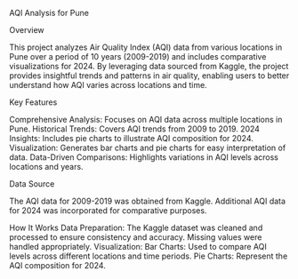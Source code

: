 AQI Analysis for Pune

Overview

This project analyzes Air Quality Index (AQI) data from various locations in Pune over a period of 10 years (2009-2019) and includes comparative visualizations for 2024. By leveraging data sourced from Kaggle, the project provides insightful trends and patterns in air quality, enabling users to better understand how AQI varies across locations and time.

Key Features

Comprehensive Analysis: Focuses on AQI data across multiple locations in Pune.
Historical Trends: Covers AQI trends from 2009 to 2019.
2024 Insights: Includes pie charts to illustrate AQI composition for 2024.
Visualization: Generates bar charts and pie charts for easy interpretation of data.
Data-Driven Comparisons: Highlights variations in AQI levels across locations and years.

Data Source

The AQI data for 2009-2019 was obtained from Kaggle.
Additional AQI data for 2024 was incorporated for comparative purposes.

How It Works
Data Preparation: The Kaggle dataset was cleaned and processed to ensure consistency and accuracy. Missing values were handled appropriately.
Visualization:
Bar Charts: Used to compare AQI levels across different locations and time periods.
Pie Charts: Represent the AQI composition for 2024.

